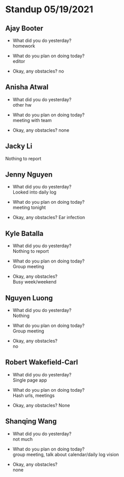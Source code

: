 # Standup 05/19/2021

## **Ajay Booter**
- What did you do yesterday?  
homework

- What do you plan on doing today?  
editor

- Okay, any obstacles?
no

## **Anisha Atwal**
- What did you do yesterday?  
other hw

- What do you plan on doing today?  
meeting with team

- Okay, any obstacles?
none

## **Jacky Li**
Nothing to report

## **Jenny Nguyen**
- What did you do yesterday?  
Looked into daily log

- What do you plan on doing today?  
meeting tonight

- Okay, any obstacles?
Ear infection 

## **Kyle Batalla**
- What did you do yesterday?  
Nothing to report

- What do you plan on doing today?  
Group meeting

- Okay, any obstacles?  
Busy week/weekend

## **Nguyen Luong**
- What did you do yesterday?  
Nothing

- What do you plan on doing today?  
Group meeting

- Okay, any obstacles?  
no

## **Robert Wakefield-Carl**
- What did you do yesterday?  
Single page app

- What do you plan on doing today?  
Hash urls, meetings

- Okay, any obstacles?
None

## **Shanqing Wang**
- What did you do yesterday?  
not much

- What do you plan on doing today?  
group meeting, talk about calendar/daily log vision

- Okay, any obstacles?  
none



